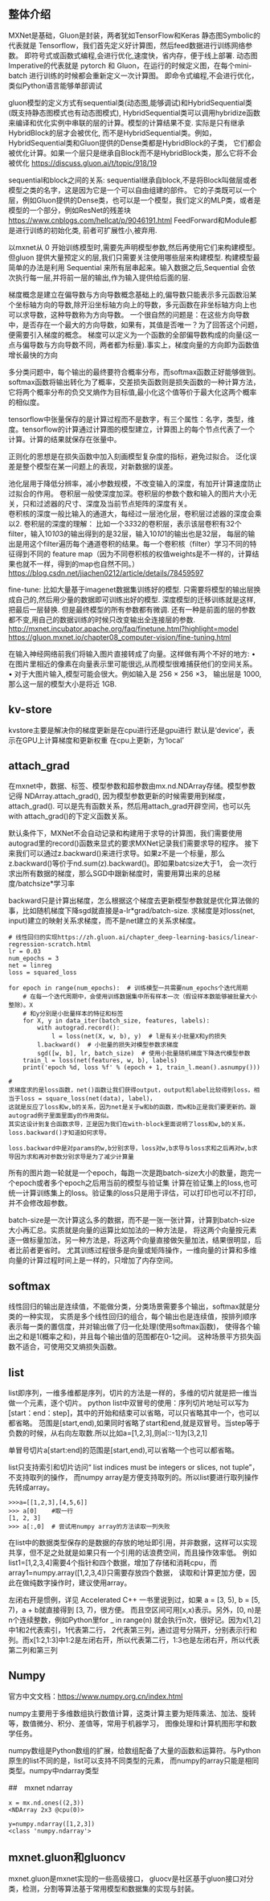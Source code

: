 ## 整体介绍

MXNet是基础，Gluon是封装，两者犹如TensorFlow和Keras
静态图Symbolic的代表就是 Tensorflow，我们首先定义好计算图，然后feed数据进行训练网络参数。 即符号式或函数式编程,会进行优化,速度快，省内存，便于线上部署.
动态图Imperative的代表就是 pytorch 和 Gluon，在运行的时候定义图，在每个mini-batch 进行训练的时候都会重新定义一次计算图。
即命令式编程,不会进行优化，类似Python语言能够单部调试


gluon模型的定义方式有sequential类(动态图,能够调试)和HybridSequential类(既支持静态图模式也有动态图模式),
HybridSequential类可以调用hybridize函数来编译和优化实例中串联的层的计算。模型的计算结果不变. 实际是只有继承HybridBlock的层才会被优化, 
而不是HybridSequential类。例如，HybridSequential类和Gluon提供的Dense类都是HybridBlock的子类，
它们都会被优化计算。如果一个层只是继承自Block而不是HybridBlock类，那么它将不会被优化
https://discuss.gluon.ai/t/topic/918/19

sequential和block之间的关系: sequential继承自block,不是将Block叫做层或者模型之类的名字，这是因为它是一个可以自由组建的部件。
它的子类既可以一个层，例如Gluon提供的Dense类，也可以是一个模型，我们定义的MLP类，或者是模型的一个部分，例如ResNet的残差块    
https://www.cnblogs.com/hellcat/p/9046191.html
FeedForward和Module都是进行训练的初始化类, 前者可扩展性小,被弃用.




以mxnet从 0 开始训练模型时,需要先声明模型参数,然后再使用它们来构建模型。但gluon 提供大量预定义的层,我们只需要关注使用哪些层来构建模型.
构建模型最简单的办法是利用 Sequential 来所有层串起来。输入数据之后,Sequential 会依次执行每一层,并将前一层的输出,作为输入提供给后面的层.

梯度概念是建立在偏导数与方向导数概念基础上的,偏导数只能表示多元函数沿某个坐标轴方向的导数,除开沿坐标轴方向上的导数，多元函数在非坐标轴方向上也可以求导数，这种导数称为方向导数。
一个很自然的问题是：在这些方向导数中，是否存在一个最大的方向导数，如果有，其值是否唯一？为了回答这个问题，便需要引入梯度的概念。
梯度可以定义为一个函数的全部偏导数构成的向量(这一点与偏导数与方向导数不同，两者都为标量).事实上，梯度向量的方向即为函数值增长最快的方向

多分类问题中，每个输出的最终要符合概率分布，而softmax函数正好能够做到。softmax函数将输出转化为了概率，交差损失函数则是损失函数的一种计算方法，
它将两个概率分布的负交叉熵作为目标值,最小化这个值等价于最大化这两个概率的相似度。



tensorflow中张量保存的是计算过程而不是数字，有三个属性：名字，类型，维度。tensorflow的计算通过计算图的模型建立，计算图上的每个节点代表了一个计算。计算的结果就保存在张量中。    

正则化的思想是在损失函数中加入刻画模型复杂度的指标，避免过拟合。  泛化误差是整个模型在某一问题上的表现，对新数据的误差。

池化层用于降低分辨率，减小参数规模，不改变输入的深度，有加开计算速度防止过拟合的作用。 卷积层一般使深度加深。卷积层的参数个数和输入的图片大小无关，只和过滤器的尺寸、深度及当前节点矩阵的深度有关。  
卷积核的深度一般比输入的通道大，每经过一层池化层，卷积层过滤器的深度会乘以2.
卷积层的深度的理解： 比如一个3*3*32的卷积层，表示该层卷积有32个filter，输入10*10*3的输出得到的是32层，输入10*10*1的输出也是32层，
每层的输出是用这个filter遍历每个通道卷积的结果。每一个卷积核（filter）学习不同的特征得到不同的 feature map（因为不同卷积核的权值weights是不一样的，计算结果也就不一样，得到的map也自然不同。）
https://blog.csdn.net/jiachen0212/article/details/78459597


fine-tune:
比如大量基于imagenet数据集训练好的模型. 只需要将模型的输出层换成自己的,然后用少量的数据即可训练出好的模型. 深度模型的迁移训练就是这样,
把最后一层替换.  但是最终模型的所有参数都有微调.   还有一种是前面的层的参数都不变,用自己的数据训练的时候只改变输出全连接层的参数.
http://mxnet.incubator.apache.org/faq/finetune.html?highlight=model
https://gluon.mxnet.io/chapter08_computer-vision/fine-tuning.html


在输入神经网络前我们将输入图片直接转成了向量。这样做有两个不好的地方:
• 在图片里相近的像素在向量表示里可能很远,从而模型很难捕获他们的空间关系。
• 对于大图片输入,模型可能会很大。例如输入是 256 × 256 ×3，
输出层是 1000,那么这一层的模型大小是将近 1GB.




## kv-store
kvstore主要是解决你的梯度更新是在cpu进行还是gpu进行
默认是‘device’，表示在GPU上计算梯度和更新权重 在cpu上更新，为‘local’

## attach_grad

在mxnet中，数据、标签、模型参数和超参数由mx.nd.NDArray存储。模型参数记得 NDArray.attach_grad(), 
因为模型参数更新的时候需要用到梯度，attach_grad(). 可以是先有函数关系，然后用attach_grad开辟空间，也可以先with attach_grad()的下定义函数关系。

默认条件下，MXNet不会自动记录和构建用于求导的计算图，我们需要使用autograd里的record()函数来显式的要求MXNet记录我们需要求导的程序。
接下来我们可以通过z.backward()来进行求导。如果z不是一个标量，那么z.backward()等价于nd.sum(z).backward()。即如果batcsize大于1，
会一次行求出所有数据的梯度，那么SGD中跟新梯度时，需要用算出来的总梯度/batchsize*学习率

backward只是计算出梯度，怎么根据这个梯度去更新模型参数就是优化算法做的事，比如随机梯度下降sgd就直接是a-lr*grad/batch-size.
求梯度是对loss(net, input)建立的映射关系求梯度，而不是net建立的关系求梯度。
    
    # 线性回归的实现https://zh.gluon.ai/chapter_deep-learning-basics/linear-regression-scratch.html
    lr = 0.03
    num_epochs = 3
    net = linreg
    loss = squared_loss
    
    for epoch in range(num_epochs):  # 训练模型一共需要num_epochs个迭代周期
        # 在每一个迭代周期中，会使用训练数据集中所有样本一次（假设样本数能够被批量大小整除）。X
        # 和y分别是小批量样本的特征和标签
        for X, y in data_iter(batch_size, features, labels):
            with autograd.record():
                l = loss(net(X, w, b), y)  # l是有关小批量X和y的损失
            l.backward()  # 小批量的损失对模型参数求梯度
            sgd([w, b], lr, batch_size)  # 使用小批量随机梯度下降迭代模型参数
        train_l = loss(net(features, w, b), labels)
        print('epoch %d, loss %f' % (epoch + 1, train_l.mean().asnumpy()))
        
    # 
    求梯度求的是loss函数，net()函数让我们获得output，output和label比较得到loss，相当于loss = square_loss(net(data), label)，
    这就是反应了loss和w,b的关系，因为net是关于w和b的函数，而w和b正是我们要更新的。跟autograd例子里面里面y的作用类似。
    其实这设计到复合函数求导，正是因为我们在with-block里面说明了loss和w,b的关系，loss.backward()才知道如何求导。
    
    loss.backward中是对params的w,b分别求导，loss对w,b求导与loss求和之后再对w,b求导因为求和再对参数分别求导是为了减少计算量

所有的图片跑一轮就是一个epoch，每跑一次是跑batch-size大小的数量，跑完一个epoch或者多个epoch之后用当前的模型与验证集
计算在验证集上的loss,也可统一计算训练集上的loss。验证集的loss只是用于评估，可以打印也可以不打印，并不会修改超参数。

batch-size是一次计算这么多的数据，而不是一张一张计算，计算到batch-size大小再汇总。实质就是向量的运算比如加法的一种方法是，
将这两个向量按元素逐一做标量加法，另一种方法是，将这两个向量直接做矢量加法，结果很明显，后者比前者更省时。
尤其训练过程很多是向量或矩阵操作，一维向量的计算和多维向量的计算过程时间上是一样的，只增加了内存空间。

## softmax
线性回归的输出是连续值，不能做分类，分类场景需要多个输出，softmax就是分类的一种实现，
实质是多个线性回归的组合，每个输出也是连续值，按排列顺序表示每一类的置信度，并对输出做了归一化处理(使用softmax函数)，
使得各个输出之和是1(概率之和)，并且每个输出值的范围都在0-1之间。 这种场景平方损失函数不适合，可使用交叉熵损失函数。

## list
list即序列，一维多维都是序列，切片的方法是一样的，多维的切片就是把一维当做一个元素，逐个切片。
python list中双冒号的使用：序列切片地址可以写为[start：end：step]，其中的开始和结束可以省略，可以只省略其中一个，也可以都省略。
范围是[start,end),如果同时省略了start和end,就是双冒号。当step等于负数的时候，从右向左取数.所以比如a=[1,2,3],则a[::-1]为[3,2,1]

单冒号切片a[start:end]的范围是[start,end),可以省略一个也可以都省略。

list只支持索引和切片访问“ list indices must be integers or slices, not tuple”，不支持取列的操作，
而numpy array是方便支持取列的。所以list要进行取列操作先转成array。

    >>>a=[[1,2,3],[4,5,6]]
    >>> a[0]    #取一行
    [1, 2, 3]
    >>> a[:,0]  # 尝试用numpy array的方法读取一列失败


在list中的数据类型保存的是数据的存放的地址即引用，并非数据，这样可以实现共享，但不足之处就是如果只有一个引用的话浪费空间，而且操作效率低。
例如list1=[1,2,3,4]需要4个指针和四个数据，增加了存储和消耗cpu，而array1=numpy.array([1,2,3,4])只需要存放四个数据，
读取和计算更加方便，因此在做纯数字操作时，建议使用array。

左闭右开是惯例，详见 Accelerated C++ 一书里说到过，如果 a = [3, 5), b = [5, 7)，a + b就直接得到 [3, 7)，很方便。
而且空区间可用[x,x)表示。另外，[0, n)是n个连续整数，例如Python里for _ in range(n) 就会执行n次，很好记。因为x[1,2]中1和2代表索引，1代表第二行，
2代表第三列，通过逗号分隔开，分别表示行和列。而x[1:2,1:3]中1:2是左闭右开，所以代表第二行，1:3也是左闭右开，所以代表第二列和第三列

## Numpy
官方中文文档：https://www.numpy.org.cn/index.html

numpy主要用于多维数组执行数值计算，这类计算主要为矩阵乘法、加法、旋转等，数值微分、积分、差值等，常用于机器学习，
图像处理和计算机图形学和数学任务。

numpy数组是Python数组的扩展，给数组配备了大量的函数和运算符。与Python原生的list不同的是，list可以支持不同类型的元素，
而numpy的array只能是相同类型。numpy中ndarray类型


##　mxnet ndarray

    x = mx.nd.ones((2,3))
    <NDArray 2x3 @cpu(0)>
    
    y=numpy.ndarray([1,2,3])
    <class 'numpy.ndarray'>
    
    
## mxnet.gluon和gluoncv
mxnet.gluon是mxnet实现的一些高级接口， gluocv是社区基于gluon接口对分类，检测，分割等算法基于常用模型和数据集的实现与封装。
